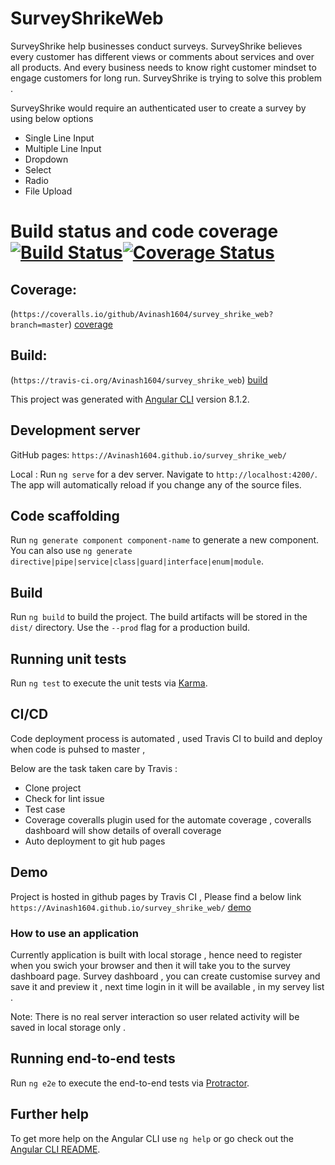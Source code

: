 # SurveyShrikeWeb 

SurveyShrike help businesses conduct surveys. SurveyShrike believes every customer has different views or comments about services and over all products. And every business needs to know right customer mindset to engage customers for long run. SurveyShrike is trying to solve this problem .

SurveyShrike would require an authenticated user to create a survey by using below options

* Single Line Input
* Multiple Line Input
* Dropdown
* Select
* Radio
* File Upload

# Build status and code coverage [![Build Status](https://travis-ci.org/Avinash1604/survey_shrike_web.svg?branch=master)](https://travis-ci.org/Avinash1604/survey_shrike_web)[![Coverage Status](https://coveralls.io/repos/github/Avinash1604/survey_shrike_web/badge.svg?branch=master)](https://coveralls.io/github/Avinash1604/survey_shrike_web?branch=master)

## Coverage:
(`https://coveralls.io/github/Avinash1604/survey_shrike_web?branch=master`) [coverage](https://coveralls.io/github/Avinash1604/survey_shrike_web?branch=master)

## Build:
(`https://travis-ci.org/Avinash1604/survey_shrike_web`) [build](https://travis-ci.org/Avinash1604/survey_shrike_web)


This project was generated with [Angular CLI](https://github.com/angular/angular-cli) version 8.1.2.

## Development server

GitHub pages:
`https://Avinash1604.github.io/survey_shrike_web/`

Local :
Run `ng serve` for a dev server. Navigate to `http://localhost:4200/`. The app will automatically reload if you change any of the source files.

## Code scaffolding

Run `ng generate component component-name` to generate a new component. You can also use `ng generate directive|pipe|service|class|guard|interface|enum|module`.

## Build

Run `ng build` to build the project. The build artifacts will be stored in the `dist/` directory. Use the `--prod` flag for a production build.

## Running unit tests

Run `ng test` to execute the unit tests via [Karma](https://karma-runner.github.io).

## CI/CD 
 
Code deployment process is automated , used Travis CI to build and deploy when code is puhsed to master , 

Below are the task taken care by Travis :
* Clone project 
* Check for lint issue 
* Test case 
* Coverage 
 coveralls plugin used for the automate coverage , coveralls dashboard will show details of overall coverage
* Auto deployment to git hub pages 

## Demo 

Project is hosted in github pages by Travis CI , Please find a below link 
`https://Avinash1604.github.io/survey_shrike_web/` [demo](https://Avinash1604.github.io/survey_shrike_web/)

### How to use an application 
Currently application is built with local storage , hence need to register when you swich your browser and then it will take you to the survey dashboard page.
Survey dashboard , you can create customise survey and save it and preview it , next time login in it will be available , in my servey list .

Note: There is no real server interaction so user related activity will be saved in local storage only . 

## Running end-to-end tests

Run `ng e2e` to execute the end-to-end tests via [Protractor](http://www.protractortest.org/).


## Further help

To get more help on the Angular CLI use `ng help` or go check out the [Angular CLI README](https://github.com/angular/angular-cli/blob/master/README.md).

